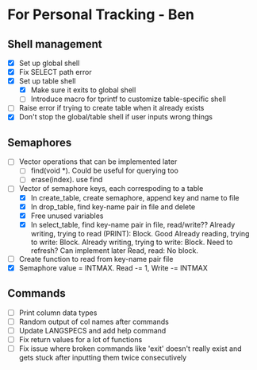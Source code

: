 # For Personal Tracking - Ben

## Shell management

- [X] Set up global shell
- [X] Fix SELECT path error
- [X] Set up table shell
  - [X] Make sure it exits to global shell
  - [ ] Introduce macro for tprintf to customize table-specific shell
- [ ] Raise error if trying to create table when it already exists
- [X] Don't stop the global/table shell if user inputs wrong things

## Semaphores
- [ ] Vector operations that can be implemented later
  - [ ] find(void *). Could be useful for querying too
  - [ ] erase(index). use find
- [ ] Vector of semaphore keys, each correspoding to a table
  - [X] In create_table, create semaphore, append key and name to file 
  - [X] In drop_table, find key-name pair in file and delete
  - [X] Free unused variables
  - [X] In select_table, find key-name pair in file, read/write??
    Already writing, trying to read (PRINT): Block. Good
    Already reading, trying to write: Block.
    Already writing, trying to write: Block. Need to refresh? Can implement later
    Read, read: No block.
- [ ] Create function to read from key-name pair file
- [X] Semaphore value = INTMAX. Read -= 1, Write -= INTMAX

## Commands
- [ ] Print column data types
- [ ] Random output of col names after commands
- [ ] Update LANGSPECS and add help command
- [ ] Fix return values for a lot of functions
- [ ] Fix issue where broken commands like 'exit' doesn't really exist and gets stuck after inputting them twice consecutively